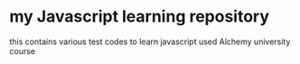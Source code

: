 # my Javascript learning repository
this contains various test codes to learn javascript
used Alchemy university course
